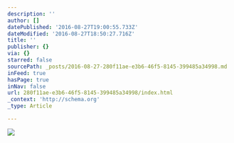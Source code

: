 ```yaml
---
description: ''
author: []
datePublished: '2016-08-27T19:00:55.733Z'
dateModified: '2016-08-27T18:50:27.716Z'
title: ''
publisher: {}
via: {}
starred: false
sourcePath: _posts/2016-08-27-280f11ae-e3b6-46f5-8145-399485a34998.md
inFeed: true
hasPage: true
inNav: false
url: 280f11ae-e3b6-46f5-8145-399485a34998/index.html
_context: 'http://schema.org'
_type: Article

---
```

![](https://the-grid-user-content.s3-us-west-2.amazonaws.com/c1f47bbf-85f7-4c53-89fb-e7d516447a3a.jpg)